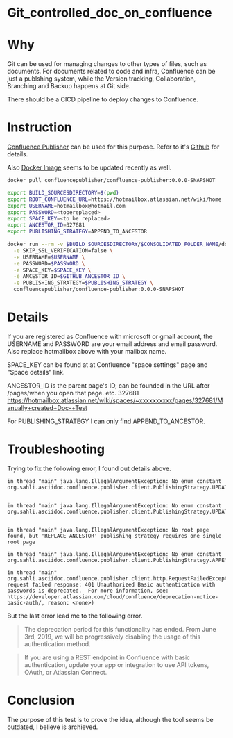 # Git_controlled_doc_on_confluence


# Why
Git can be used for managing changes to other types of files, such as documents. For documents related to code and infra, Confluence can be just a publshing system, while the Version tracking, Collaboration, Branching and Backup happens at Git side. 

There should be a CICD pipeline to deploy changes to Confluence.

# Instruction
[Confluence Publisher](https://confluence-publisher.atlassian.net/wiki/spaces/CPD/overview?mode=global) can be used for this purpose. Refer to it's  [Github](https://github.com/confluence-publisher/confluence-publisher.git)  for details. 

Also [Docker Image](https://hub.docker.com/r/confluencepublisher/confluence-publisher) seems to be updated recently as well.

```bash
docker pull confluencepublisher/confluence-publisher:0.0.0-SNAPSHOT

export BUILD_SOURCESDIRECTORY=$(pwd)
export ROOT_CONFLUENCE_URL=https://hotmailbox.atlassian.net/wiki/home
export USERNAME=hotmailbox@hotmail.com
export PASSWORD=<tobereplaced>
export SPACE_KEY=<to be replaced>
export ANCESTOR_ID=327681
export PUBLISHING_STRATEGY=APPEND_TO_ANCESTOR  

docker run --rm -v $BUILD_SOURCESDIRECTORY/$CONSOLIDATED_FOLDER_NAME/docs/:/var/asciidoc-root-folder -e ROOT_CONFLUENCE_URL=$ROOT_CONFLUENCE_URL \
  -e SKIP_SSL_VERIFICATION=false \
  -e USERNAME=$USERNAME \
  -e PASSWORD=$PASSWORD \
  -e SPACE_KEY=$SPACE_KEY \
  -e ANCESTOR_ID=$GITHUB_ANCESTOR_ID \
  -e PUBLISHING_STRATEGY=$PUBLISHING_STRATEGY \
  confluencepublisher/confluence-publisher:0.0.0-SNAPSHOT
```
# Details

If you are registered as Confluence with microsoft or gmail account, the USERNAME and PASSWORD are your email address and email password. Also replace hotmailbox above with your mailbox name.

SPACE_KEY can be found at at Confluence "space settings" page and "Space details" link.

ANCESTOR_ID is the parent page's ID, can be founded in the URL after /pages/when you open that page. etc. 327681
https://hotmailbox.atlassian.net/wiki/spaces/~xxxxxxxxxx/pages/327681/Manually+created+Doc-+Test

For PUBLISHING_STRATEGY I can only find APPEND_TO_ANCESTOR. 


# Troubleshooting

Trying to fix the following error, I found out details above.

```
in thread "main" java.lang.IllegalArgumentException: No enum constant org.sahli.asciidoc.confluence.publisher.client.PublishingStrategy.UPDATE


in thread "main" java.lang.IllegalArgumentException: No enum constant org.sahli.asciidoc.confluence.publisher.client.PublishingStrategy.UPDATE_OR_CREATE


in thread "main" java.lang.IllegalArgumentException: No root page found, but 'REPLACE_ANCESTOR' publishing strategy requires one single root page

in thread "main" java.lang.IllegalArgumentException: No enum constant org.sahli.asciidoc.confluence.publisher.client.PublishingStrategy.APPEND_ANCESTOR

in thread "main" org.sahli.asciidoc.confluence.publisher.client.http.RequestFailedException: request failed response: 401 Unauthorized Basic authentication with passwords is deprecated.  For more information, see: https://developer.atlassian.com/cloud/confluence/deprecation-notice-basic-auth/, reason: <none>)
```
But the last error lead me to the following error.
> The deprecation period for this functionality has ended. From June 3rd, 2019, we will be progressively disabling the usage of this authentication method.

> If you are using a REST endpoint in Confluence with basic authentication, update your app or integration to use API tokens, OAuth, or Atlassian Connect.

# Conclusion

The purpose of this test is to prove the idea, although the tool seems be outdated, I believe is archieved. 

